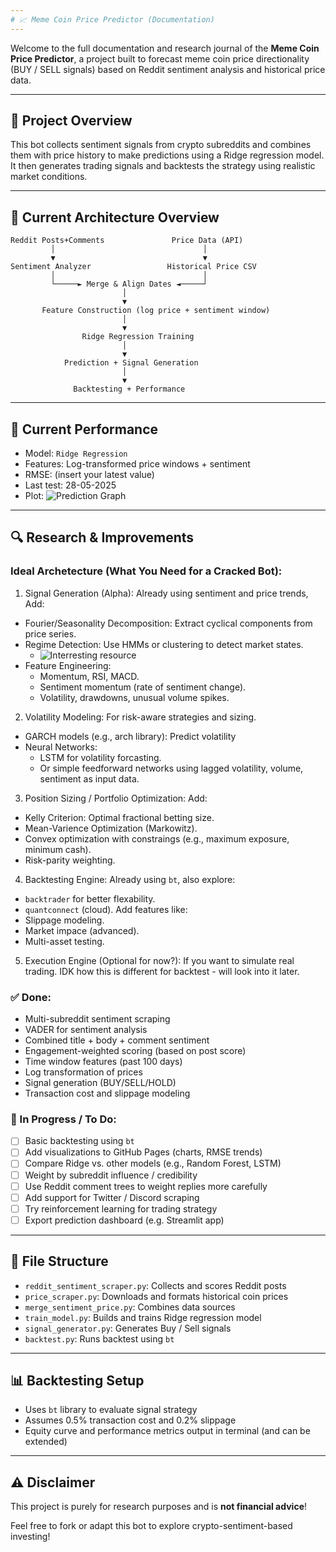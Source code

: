 ```yaml
---
# 📈 Meme Coin Price Predictor (Documentation)
---
```


Welcome to the full documentation and research journal of the **Meme Coin Price Predictor**, a project built to forecast meme coin price directionality (BUY / SELL signals) based on Reddit sentiment analysis and historical price data.

---

## 🧠 Project Overview
This bot collects sentiment signals from crypto subreddits and combines them with price history to make predictions using a Ridge regression model. It then generates trading signals and backtests the strategy using realistic market conditions.

---

## 🧱 Current Architecture Overview

```
Reddit Posts+Comments               Price Data (API)           
         │                                 │
         ▼                                 ▼
Sentiment Analyzer                 Historical Price CSV
         │                                 │
         └─────► Merge & Align Dates ◄─────┘
                         │
                         ▼
       Feature Construction (log price + sentiment window)
                         │
                         ▼
                Ridge Regression Training
                         │
                         ▼
            Prediction + Signal Generation
                         │
                         ▼
              Backtesting + Performance
```

---

## 🧪 Current Performance

- Model: `Ridge Regression`
- Features: Log-transformed price windows + sentiment
- RMSE: (insert your latest value)
- Last test: 28-05-2025
- Plot: ![Prediction Graph](assets/model_performance.png)

---

## 🔍 Research & Improvements

### Ideal Archetecture (What You Need for a Cracked Bot):

1. Signal Generation (Alpha):
Already using sentiment and price trends, Add:
- Fourier/Seasonality Decomposition: Extract cyclical components from price series.
- Regime Detection: Use HMMs or clustering to detect market states.
    - ![Interresting resource](https://medium.com/@tballz/regime-detection-and-prediction-in-financial-markets-lesson-1-simple-tutorial-42ee5bf18d61)
- Feature Engineering: 
    - Momentum, RSI, MACD.
    - Sentiment momentum (rate of sentiment change).
    - Volatility, drawdowns, unusual volume spikes.

2. Volatility Modeling:
For risk-aware strategies and sizing.
- GARCH models (e.g., arch library): Predict volatility
- Neural Networks:
    - LSTM for volatility forcasting.
    - Or simple feedforward networks using lagged volatility, volume, sentiment as input data.

3. Position Sizing / Portfolio Optimization:
Add:
- Kelly Criterion: Optimal fractional betting size.
- Mean-Varience Optimization (Markowitz).
- Convex optimization with constraings (e.g., maximum exposure, minimum cash).
- Risk-parity weighting.

4. Backtesting Engine:
Already using `bt`, also explore:
- `backtrader` for better flexability.
- `quantconnect` (cloud).
Add features like: 
- Slippage modeling.
- Market impace (advanced).
- Multi-asset testing.

5. Execution Engine (Optional for now?):
If you want to simulate real trading. IDK how this is different for backtest - will look into it later.

### ✅ Done:
- Multi-subreddit sentiment scraping
- VADER for sentiment analysis
- Combined title + body + comment sentiment
- Engagement-weighted scoring (based on post score)
- Time window features (past 100 days)
- Log transformation of prices
- Signal generation (BUY/SELL/HOLD)
- Transaction cost and slippage modeling

### 🧪 In Progress / To Do:
- [ ] Basic backtesting using `bt`
- [ ] Add visualizations to GitHub Pages (charts, RMSE trends)
- [ ] Compare Ridge vs. other models (e.g., Random Forest, LSTM)
- [ ] Weight by subreddit influence / credibility
- [ ] Use Reddit comment trees to weight replies more carefully
- [ ] Add support for Twitter / Discord scraping
- [ ] Try reinforcement learning for trading strategy
- [ ] Export prediction dashboard (e.g. Streamlit app)

---

## 📁 File Structure
- `reddit_sentiment_scraper.py`: Collects and scores Reddit posts
- `price_scraper.py`: Downloads and formats historical coin prices
- `merge_sentiment_price.py`: Combines data sources
- `train_model.py`: Builds and trains Ridge regression model
- `signal_generator.py`: Generates Buy / Sell signals
- `backtest.py`: Runs backtest using `bt`

---

## 📊 Backtesting Setup
- Uses `bt` library to evaluate signal strategy
- Assumes 0.5% transaction cost and 0.2% slippage
- Equity curve and performance metrics output in terminal (and can be extended)

---

## ⚠️ Disclaimer
This project is purely for research purposes and is **not financial advice**!

Feel free to fork or adapt this bot to explore crypto-sentiment-based investing!
